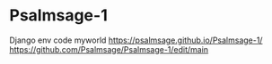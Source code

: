 # Psalmsage-1
Django env code myworld
https://psalmsage.github.io/Psalmsage-1/
https://github.com/Psalmsage/Psalmsage-1/edit/main
